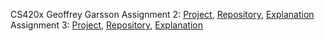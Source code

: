 CS420x
Geoffrey Garsson
Assignment 2: [Project](https://gdgarsson.github.io),
	      [Repository](https://github.com/gdgarsson/gdgarsson.github.io), 
              [Explanation](https://github.com/gdgarsson/gdgarsson.github.io/blob/main/explanation.txt)
Assignment 3: [Project](https://gdgarsson.github.io/A3.html),
	      [Repository](https://github.com/gdgarsson/gdgarsson.github.io), 
              [Explanation](https://github.com/gdgarsson/gdgarsson.github.io/blob/main/explanation_a3.txt)